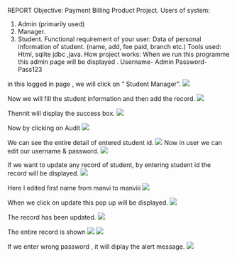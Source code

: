 REPORT
Objective:  Payment Billing Product Project.
Users of system:  
1. Admin (primarily used)
2. Manager.
3. Student.
Functional requirement of your user: Data of personal information of student. (name, add, fee paid, branch etc.)
Tools used: Html, sqlite jdbc ,java.
How project works:
When we run this programme this admin page will be displayed . 
Username- Admin
Password- Pass123
 
in this logged in page , we will click on “ Student Manager”.
![](https://raw.githubusercontent.com/manvijain08/payment-billing-product/master/2.png) 

Now we will fill the student information and then add the record.
![](https://raw.githubusercontent.com/manvijain08/payment-billing-product/master/3.png)  

Thennit will display the success box.
 ![](https://raw.githubusercontent.com/manvijain08/payment-billing-product/master/4.png) 

Now by clicking on Audit 
 ![](https://raw.githubusercontent.com/manvijain08/payment-billing-product/master/5.png) 

We can see the entire detail of entered student id.
 ![](https://raw.githubusercontent.com/manvijain08/payment-billing-product/master/6.png) 
Now in user we can edit our username & password.
 ![](https://raw.githubusercontent.com/manvijain08/payment-billing-product/master/7.png) 

If we want to update any record of student, by entering student id the record will be displayed.
 ![](https://raw.githubusercontent.com/manvijain08/payment-billing-product/master/8.png) 

Here I edited first name from manvi to manviii
 ![](https://raw.githubusercontent.com/manvijain08/payment-billing-product/master/9.png) 

When we click on update this pop up will be displayed.
 ![](https://raw.githubusercontent.com/manvijain08/payment-billing-product/master/10.png) 

The record has been updated.
 ![](https://raw.githubusercontent.com/manvijain08/payment-billing-product/master/11.png) 

The entire record is shown 
 ![](https://raw.githubusercontent.com/manvijain08/payment-billing-product/master/12.png) 
  ![](https://raw.githubusercontent.com/manvijain08/payment-billing-product/master/13.png)

If we enter wrong password , it will diplay the alert message.
 ![](https://raw.githubusercontent.com/manvijain08/payment-billing-product/master/14.png)
 
 

